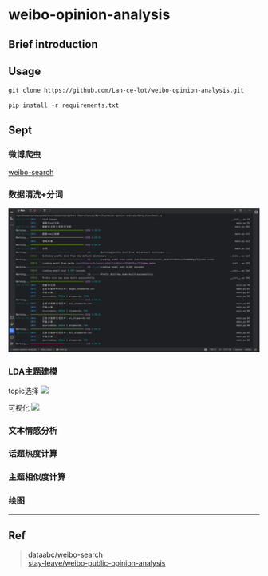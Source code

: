# weibo-opinion-analysis

## Brief introduction

## Usage

```shell
git clone https://github.com/Lan-ce-lot/weibo-opinion-analysis.git
```

```shell
pip install -r requirements.txt
```

## Sept

### 微博爬虫

[weibo-search](https://github.com/Lan-ce-lot/weibo-search)

### 数据清洗+分词

![img.png](img/img.png)

### LDA主题建模

topic选择
![](./img/A7F4CCBF8F2058B7F1F103DA95AE8E88.jpg)

可视化
![](./img/3054FE0BBD6B3411615F98AB8F095C1C.jpg)

### 文本情感分析

### 话题热度计算

### 主题相似度计算

### 绘图

---

## Ref

> [dataabc/weibo-search](https://github.com/dataabc/weibo-search)\
> [stay-leave/weibo-public-opinion-analysis](https://github.com/stay-leave/weibo-public-opinion-analysis)
